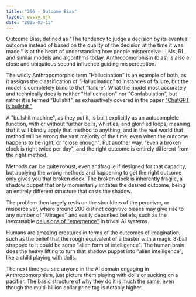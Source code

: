 ```yaml
---
title: "296 - Outcome Bias"
layout: essay.njk
date: "2025-03-15"
---
```


Outcome Bias, defined as "The tendency to judge a decision by its eventual outcome instead of based on the quality of the decision at the time it was made." is at the heart of understanding how people misperceive LLMs, RL, and similar models and algorithms today. Anthropomorphism (bias) is also a close and ubiquitous second influence guiding misperception.

The wildly Anthropomorphic term "Hallucination" is an example of both, as it assigns the classification of "Hallucination" to instances of failure, but the model is completely blind to that "failure". What the model most accurately and technically does is neither "Hallucination" nor "Confabulation", but rather it is termed "Bullshit", as exhaustively covered in the paper ["ChatGPT is bullshit."](https://link.springer.com/article/10.1007/s10676-024-09775)

A "bullshit machine", as they put it, is built explicitly as an autocomplete function, with or without further bells, whistles, and glorified loops, meaning that it will blindly apply that method to anything, and in the real world that method will be wrong the vast majority of the time, even when the outcome happens to be right, or "close enough". Put another way, "even a broken clock is right twice per day", and the right outcome is entirely different from the right method.

Methods can be quite robust, even antifragile if designed for that capacity, but applying the wrong methods and happening to get the right outcome only gives you that broken clock. The broken clock is inherently fragile, a shadow puppet that only momentarily imitates the desired outcome, being an entirely different structure that casts the shadow.

The problem then largely rests on the shoulders of the perceiver, or misperceiver, where around 200 distinct cognitive biases may give rise to any number of "Mirages" and easily debunked beliefs, such as the inexcusable [delusions of "emergence"]((https://arxiv.org/abs/2304.15004)) in trivial AI systems.

Humans are amazing creatures in terms of the outcomes of imagination, such as the belief that the rough equivalent of a toaster with a magic 8-ball strapped to it could be some "alien form of intelligence". The human brain does the heavy lifting to turn that shadow puppet into "alien intelligence", like a child playing with dolls.

The next time you see anyone in the AI domain engaging in Anthropomorphism, just picture them playing with dolls or sucking on a pacifier. The basic structure of why they do it is much the same, even though the multi-billion dollar price tag is notably higher.

